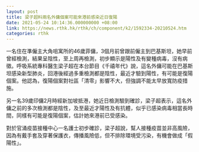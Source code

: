 ```yaml
---
layout: post
title: 梁子超料兩名外傭個案可能來港前感染近日復陽
date: 2021-05-24 10:14:36.000000000 +08:00
link: https://news.rthk.hk/rthk/ch/component/k2/1592334-20210524.htm
categories: rthk
---
```


一名住在準僱主大角咀寓所的46歲菲傭，3個月前曾跟前僱主到巴基斯坦，她早前曾經檢測，結果呈陰性，至上周再檢測，初步顯示是陽性及有變種病毒，沒有病徵。呼吸系統專科醫生梁子超在本台節目《千禧年代》說，這名外傭可能在巴基斯坦感染新型肺炎，回港後經過多重檢測都是陰性，最近才驗到陽性，有可能是復陽個案。他認為，復陽個案對社區「清零」影響不大，但強調不能太早放寬防疫措施。

另一名39歲印傭2月時經新加坡抵港，她近日檢測驗到確診，梁子超表示，這名外傭之前的多次檢測都是陰性，及至最近才陽性及有抗體，似乎已感染病毒相當長時間，同樣有可能是復陽個案，估計她來港前已受感染。

對於官涌疫苗接種中心一名護士初步確診，梁子超說，幫人接種疫苗並非高風險，因為有戴手套及穿著保護衣，傳播風險低，但不排除環境受污染，有機會做成「假陽性」。
